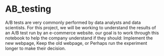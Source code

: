 # AB_testing
A/B tests are very commonly performed by data analysts and data scientists. For this project, we will be working to understand the results of an A/B test run by an e-commerce website. our goal is to work through this notebook to help the company understand if they should: Implement the new webpage, Keep the old webpage, or Perhaps run the experiment longer to make their decision.
